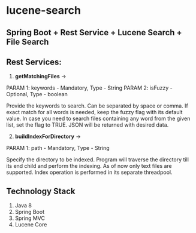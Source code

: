 # lucene-search
## Spring Boot + Rest Service + Lucene Search + File Search

## Rest Services:

1. **getMatchingFiles** -> 

PARAM 1: keywords - Mandatory, Type - String
PARAM 2: isFuzzy - Optional, Type - boolean

Provide the keywords to search. Can be separated by space or comma. If exact match for all words is needed, keep the fuzzy flag with its default value. In case you need to search files containing any word from the given list, set the flag to TRUE. JSON will be returned with desired data.

2. **buildIndexForDirectory** -> 

PARAM 1: path - Mandatory, Type - String

Specify the directory to be indexed. Program will traverse the directory till its end child and perform the indexing. As of now only text files are supported. Index operation is performed in its separate threadpool.

## Technology Stack
1. Java 8
2. Spring Boot
3. Spring MVC
4. Lucene Core
